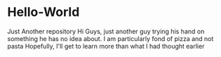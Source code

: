 # Hello-World
Just Another repository
Hi Guys, just another guy trying his hand on something he has no idea about. 
I am particularly fond of pizza and not pasta
Hopefully, I'll get to learn more than what I had thought earlier 
